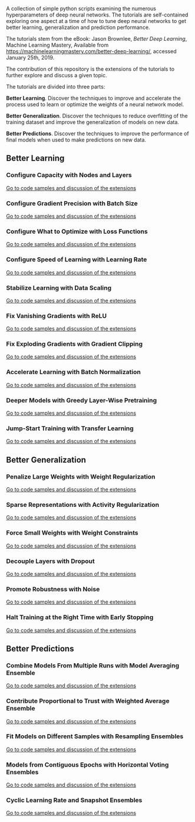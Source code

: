 A collection of simple python scripts examining the numerous hyperparameters of deep neural networks. The tutorials are
self-contained exploring one aspect at a time of how to tune deep neural networks to get better learning, generalization
and prediction performance.

The tutorials stem from the eBook: Jason Brownlee, *Better Deep Learning*, Machine Learning Mastery,
Available from https://machinelearningmastery.com/better-deep-learning/, accessed January 25th, 2019.

The contribution of this repository is the extensions of the tutorials to further explore and discuss a given topic.

The tutorials are divided into three parts:

**Better Learning**. Discover the techniques to improve and accelerate the process used to learn or optimize the weights
of a neural network model.

**Better Generalization**. Discover the techniques to reduce overfitting of the training dataset and improve the
generalization of models on new data.

**Better Predictions**. Discover the techniques to improve the performance of final models when used to make predictions
on new data.

## Better Learning

### Configure Capacity with Nodes and Layers
[Go to code samples and discussion of the extensions](02_configure_capacity_with_nodes_and_layers)

### Configure Gradient Precision with Batch Size
[Go to code samples and discussion of the extensions](03_conﬁgure_gradient_precision_with_batch_size)

### Configure What to Optimize with Loss Functions
[Go to code samples and discussion of the extensions](04_conﬁgure_what_to_optimize_with_loss_functions)

### Configure Speed of Learning with Learning Rate
[Go to code samples and discussion of the extensions](05_configure_speed_of_learning_with_learning_rate)

### Stabilize Learning with Data Scaling
[Go to code samples and discussion of the extensions](06_stabilize_learning_with_data_scaling)

### Fix Vanishing Gradients with ReLU
[Go to code samples and discussion of the extensions](07_fix_vanishing_gradients_with_relu)

### Fix Exploding Gradients with Gradient Clipping
[Go to code samples and discussion of the extensions](08_fix_exploding_gradients_with_gradient_clipping)

### Accelerate Learning with Batch Normalization
[Go to code samples and discussion of the extensions](09_accelerate_learning_with_batch_normalization)

### Deeper Models with Greedy Layer-Wise Pretraining
[Go to code samples and discussion of the extensions](10_deeper_models_with_greedy_layer_wise_pretraining)

### Jump-Start Training with Transfer Learning
[Go to code samples and discussion of the extensions](11_jump_start_training_with_transfer_learning)

## Better Generalization

### Penalize Large Weights with Weight Regularization
[Go to code samples and discussion of the extensions](13_penalize_large_weights_with_weight_regularization)

### Sparse Representations with Activity Regularization
[Go to code samples and discussion of the extensions](14_sparse_representations_with_activity_regularization)

### Force Small Weights with Weight Constraints
[Go to code samples and discussion of the extensions](15_force_small_weights_with_weight_constraints)

### Decouple Layers with Dropout
[Go to code samples and discussion of the extensions](16_decouple_layers_with_dropout)

### Promote Robustness with Noise
[Go to code samples and discussion of the extensions](17_promote_robustness_with_noise)

### Halt Training at the Right Time with Early Stopping
[Go to code samples and discussion of the extensions](18_halt_training_at_the_right_time_with_early_stopping)

## Better Predictions

### Combine Models From Multiple Runs with Model Averaging Ensemble
[Go to code samples and discussion of the extensions](20_combine_models_from_multiple_runs_with_model_averaging_ensemble)

### Contribute Proportional to Trust with Weighted Average Ensemble
[Go to code samples and discussion of the extensions](21_contribute_proportional_to_trust_with_weighted_average_ensemble)

### Fit Models on Different Samples with Resampling Ensembles
[Go to code samples and discussion of the extensions](22_fit_models_on_different_samples_with_resampling_ensembles)

### Models from Contiguous Epochs with Horizontal Voting Ensembles
[Go to code samples and discussion of the extensions](23_models_from_contiguous_epochs_with_horizontal_voting_ensembles)

### Cyclic Learning Rate and Snapshot Ensembles
[Go to code samples and discussion of the extensions](24_cyclic_learning_rate_and_snapshot_ensembles)
